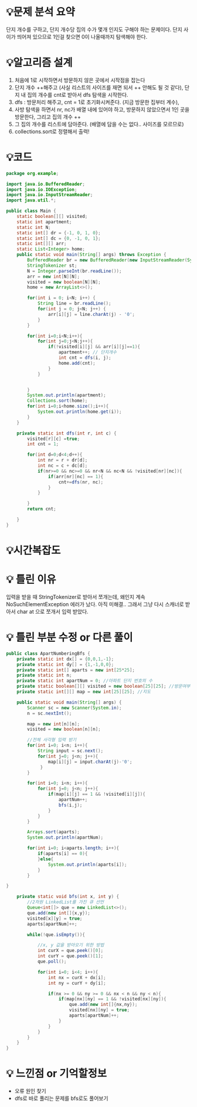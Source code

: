 # 💡**문제 분석 요약**

단지 개수를 구하고, 단지 개수당 집의 수가 몇개 인지도 구해야 하는 문제이다.
단지 사이가 띄어져 있으므로 1인걸 찾으면 0이 나올때까지 탐색해야 한다.


# 💡**알고리즘 설계**

1. 처음에 1로 시작하면서 방문하지 않은 곳에서 시작점을 잡는다
2. 단지 개수 ++해주고 (사실 리스트의 사이즈를 재면 되서 ++ 안해도 될 것 같다), 단지 내 집의 개수를 cnt로 받아서 dfs 탐색을 시작한다.
3. dfs : 방문처리 해주고, cnt = 1로 초기화시켜준다. (지금 방문한 집부터 계수),
4. 사방 탐색을 하면서 nr, nc가 배열 내에 있어야 하고, 방문하지 않았으면서 1인 곳을 방문한다, 그리고 집의 개수 ++
5. 그 집의 개수를 리스트에 담아준다. (배열에 담을 수는 없다.. 사이즈를 모르므로)
6. collections.sort로 정렬해서 출력!


# 💡코드

```java
package org.example;

import java.io.BufferedReader;
import java.io.IOException;
import java.io.InputStreamReader;
import java.util.*;

public class Main {
    static boolean[][] visited;
    static int apartment;
    static int N;
    static int[] dr = {-1, 0, 1, 0};
    static int[] dc = {0, -1, 0, 1};
    static int[][] arr;
    static List<Integer> home;
    public static void main(String[] args) throws Exception {
        BufferedReader br = new BufferedReader(new InputStreamReader(System.in));
        StringTokenizer st;
        N = Integer.parseInt(br.readLine());
        arr = new int[N][N];
        visited = new boolean[N][N];
        home = new ArrayList<>();

        for(int i = 0; i<N; i++) {
            String line = br.readLine();
            for(int j = 0; j<N; j++) {
                arr[i][j] = line.charAt(j) - '0';
            }
        }

        for(int i=0;i<N;i++){
            for(int j=0;j<N;j++){
                if(!visited[i][j] && arr[i][j]==1){
                    apartment++; // 단지개수
                    int cnt = dfs(i, j);
                    home.add(cnt);
                }
            }


        }
        System.out.println(apartment);
        Collections.sort(home);
        for(int i=0;i<home.size();i++){
            System.out.println(home.get(i));
        }
    }

    private static int dfs(int r, int c) {
        visited[r][c] =true;
        int cnt = 1;

        for(int d=0;d<4;d++){
            int nr = r + dr[d];
            int nc = c + dc[d];
            if(nr>=0 && nc>=0 && nr<N && nc<N && !visited[nr][nc]){
                if(arr[nr][nc] == 1){
                    cnt+=dfs(nr, nc);
                }
            }

        }
        return cnt;

    }
}
```

# 💡시간복잡도

# 💡 틀린 이유

입력을 받을 때 StringTokenizer로 받아서 쪼개는데, 왜인지 계속 NoSuchElementException 에러가 났다. 아직 미해결..
그래서 그냥 다시 스캐너로 받아서 char at 으로 쪼개서 입력 받았다.

# 💡 틀린 부분 수정 or 다른 풀이

```java
public class ApartNumberingBfs {
    private static int dx[] = {0,0,1,-1};
    private static int dy[] = {1,-1,0,0};
    private static int[] aparts = new int[25*25];
    private static int n;
    private static int apartNum = 0; //아파트 단지 번호의 수
    private static boolean[][] visited = new boolean[25][25]; //방문여부
    private static int[][] map = new int[25][25]; //지도

    public static void main(String[] args) {
        Scanner sc = new Scanner(System.in);
        n = sc.nextInt();

        map = new int[n][n];
        visited = new boolean[n][n];

        //전체 사각형 입력 받기
        for(int i=0; i<n; i++){
            String input = sc.next();
            for(int j=0; j<n; j++){
                map[i][j] = input.charAt(j)-'0';
             }
        }

        for(int i=0; i<n; i++){
            for(int j=0; j<n; j++){
                if(map[i][j] == 1 && !visited[i][j]){
                    apartNum++;
                    bfs(i,j);
                }
            }
        }

        Arrays.sort(aparts);
        System.out.println(apartNum);

        for(int i=0; i<aparts.length; i++){
            if(aparts[i] == 0){
            }else{
                System.out.println(aparts[i]);
            }
        }

}

    private static void bfs(int x, int y) {
        //2차원 LinkedList를 가진 큐 선언
        Queue<int[]> que = new LinkedList<>();
        que.add(new int[]{x,y});
        visited[x][y] = true;
        aparts[apartNum]++;

        while(!que.isEmpty()){

            //x, y 값을 받아오기 위한 방법
            int curX = que.peek()[0];
            int curY = que.peek()[1];
            que.poll();

            for(int i=0; i<4; i++){
                int nx = curX + dx[i];
                int ny = curY + dy[i];

                if(nx >= 0 && ny >= 0 && nx < n && ny < n){
                    if(map[nx][ny] == 1 && !visited[nx][ny]){
                        que.add(new int[]{nx,ny});
                        visited[nx][ny] = true;
                        aparts[apartNum]++;
                    }
                }
            }
        }
    }
}
```

# 💡 느낀점 or 기억할정보

- 오류 원인 찾기
- dfs로 바로 풀리는 문제를 bfs로도 풀어보기

